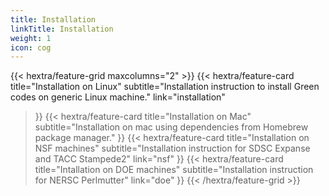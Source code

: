 ```yaml
---
title: Installation
linkTitle: Installation
weight: 1
icon: cog
---
```


{{< hextra/feature-grid maxcolumns="2" >}}
  {{< hextra/feature-card
    title="Installation on Linux"
    subtitle="Installation instruction to install Green codes on generic Linux machine."
    link="installation"
  >}}
  {{< hextra/feature-card
    title="Installation on Mac"
    subtitle="Installation on mac using dependencies from Homebrew package manager."
  >}}
  {{< hextra/feature-card
    title="Installation on NSF machines"
    subtitle="Installation instruction for SDSC Expanse and TACC Stampede2"
    link="nsf"
  >}}
  {{< hextra/feature-card
    title="Intallation on DOE machines"
    subtitle="Installation instruction for NERSC Perlmutter"
    link="doe"
  >}}
{{< /hextra/feature-grid >}}